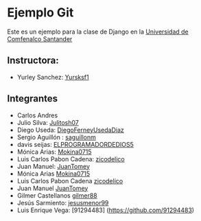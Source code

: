# Ejemplo Git
Este es un ejemplo para la clase de Django en la [Universidad de Comfenalco Santander](https://www.unc.edu.co/curso-de-fundamentos-de-django/)

## Instructora: 
- Yurley Sanchez: [Yursksf1](https://github.com/Yursksf1)

## Integrantes 
- Carlos Andres
- Julio Silva: [Julitosh07](https://github.com/Julitosh07)
- Diego Useda: [DiegoFerneyUsedaDiaz](https://github.com/DiegoFerneyUsedaDiaz)
- Sergio Aguillón : [saguillonm](https://github.com/saguillonm)
- davis seijas: [ELPROGRAMADORDEDIOS5](https:/github.com/ELPROGRAMADORDEDIOS5)
- Mónica Arias: [Mokina0715](https://github.com/Mokina0715)
- Luis Carlos  Pabon Cadena: [zicodelico](https://github.com/zicodelico)
- Juan Manuel: [JuanTomey](https://github.com/JuanTomey)
- Mónica Arias [Mokina0715](https://github.com/Mokina0715)
- Luis Carlos  Pabon Cadena [zicodelico](https://github.com/zicodelico)
- Juan Manuel [JuanTomey](https://github.com/JuanTomey)
- Gilmer Castellanos [gilmer88](https://github.com/gilmer88)
- Jesús Sarmiento: [jesusmenor99](https://github.com/jesusmenor99)
- Luis Enrique Vega: [91294483] (https://github.com/91294483)
